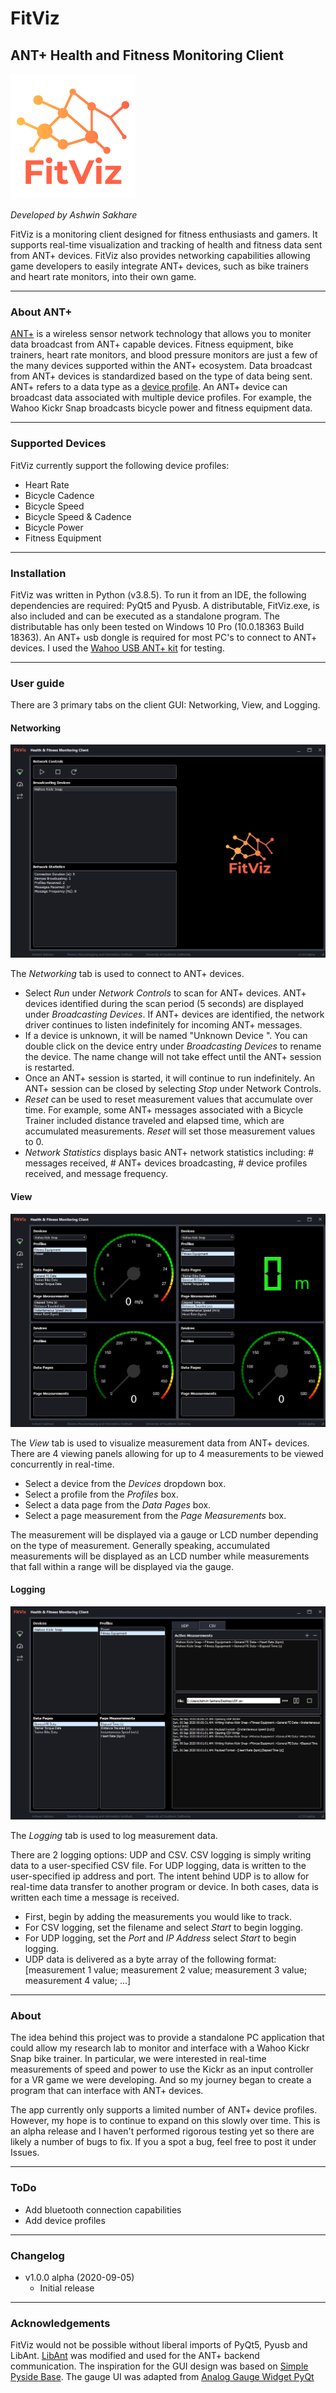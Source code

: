 # FitViz
## ANT+ Health and Fitness Monitoring Client

![FitViz Banner](readme/Logo.png?raw=True)

_Developed by Ashwin Sakhare_

FitViz is a monitoring client designed for fitness enthusiasts and gamers. It supports real-time visualization and tracking of health and fitness data sent from ANT+ devices. FitViz also provides networking capabilities allowing game developers to easily integrate ANT+ devices, such as bike trainers and heart rate monitors, into their own game.

- - - -

### About ANT+

<a href="https://www.thisisant.com/" target="_blank">ANT+</a> is a wireless sensor network technology that allows you to moniter data broadcast from ANT+ capable devices. Fitness equipment, bike trainers, heart rate monitors, and blood pressure monitors are just a few of the many devices supported within the ANT+ ecosystem. Data broadcast from ANT+ devices is standardized based on the type of data being sent. ANT+ refers to a data type as a <a href="https://www.thisisant.com/developer/ant-plus/device-profiles" target="_blank">device profile</a>. An ANT+ device can broadcast data associated with multiple device profiles. For example, the Wahoo Kickr Snap broadcasts bicycle power and fitness equipment data.

- - - -

### Supported Devices
 
FitViz currently support the following device profiles:
* Heart Rate
* Bicycle Cadence
* Bicycle Speed
* Bicycle Speed & Cadence
* Bicycle Power
* Fitness Equipment

- - - -

### Installation

FitViz was written in Python (v3.8.5). To run it from an IDE, the following dependencies are required: PyQt5 and Pyusb. A distributable, FitViz.exe, is also included and can be executed as a standalone program. The distributable has only been tested on Windows 10 Pro (10.0.18363 Build 18363). An ANT+ usb dongle is required for most PC's to connect to ANT+ devices. I used the <a href="https://www.wahoofitness.com/devices/bike-trainers/usb-ant-kit" target="_blank">Wahoo USB ANT+ kit</a> for testing.

- - - -

### User guide

There are 3 primary tabs on the client GUI: Networking, View, and Logging.

#### Networking

![Networking Tab](https://raw.githubusercontent.com/arsakhar/FitViz/master/readme/Networking.PNG)

The _Networking_ tab is used to connect to ANT+ devices. 

* Select _Run_ under _Network Controls_ to scan for ANT+ devices. ANT+ devices identified during the scan period (5 seconds) are displayed under _Broadcasting Devices_. If ANT+ devices are identified, the network driver continues to listen indefinitely for incoming ANT+ messages.
* If a device is unknown, it will be named "Unknown Device <device number>". You can double click on the device entry under _Broadcasting Devices_ to rename the device. The name change will not take effect until the ANT+ session is restarted.
* Once an ANT+ session is started, it will continue to run indefinitely. An ANT+ session can be closed by selecting _Stop_ under Network Controls.
* _Reset_ can be used to reset measurement values that accumulate over time. For example, some ANT+ messages associated with a Bicycle Trainer included distance traveled and elapsed time, which are accumulated measurements. _Reset_ will set those measurement values to 0.
* _Network Statistics_ displays basic ANT+ network statistics including: # messages received, # ANT+ devices broadcasting, # device profiles received, and message frequency.

#### View

![View Tab](https://raw.githubusercontent.com/arsakhar/FitViz/master/readme/View.PNG)

The _View_ tab is used to visualize measurement data from ANT+ devices. There are 4 viewing panels allowing for up to 4 measurements to be viewed concurrently in real-time.

* Select a device from the _Devices_ dropdown box.
* Select a profile from the _Profiles_ box.
* Select a data page from the _Data Pages_ box.
* Select a page measurement from the _Page Measurements_ box.

The measurement will be displayed via a gauge or LCD number depending on the type of measurement. Generally speaking, accumulated measurements will be displayed as an LCD number while measurements that fall within a range will be displayed via the gauge.

#### Logging

![Logging Tab](https://raw.githubusercontent.com/arsakhar/FitViz/master/readme/CSV.PNG)

The _Logging_ tab is used to log measurement data.

There are 2 logging options: UDP and CSV. CSV logging is simply writing data to a user-specified CSV file. For UDP logging, data is written to the user-specified ip address and port. The intent behind UDP is to allow for real-time data transfer to another program or device. In both cases, data is written each time a message is received.

* First, begin by adding the measurements you would like to track.
* For CSV logging, set the filename and select _Start_ to begin logging.
* For UDP logging, set the _Port_ and _IP Address_ select _Start_ to begin logging.
* UDP data is delivered as a byte array of the following format: [measurement 1 value; measurement 2 value; measurement 3 value; measurement 4 value; ...]

- - - -

### About

The idea behind this project was to provide a standalone PC application that could allow my research lab to monitor and interface with a Wahoo Kickr Snap bike trainer. In particular, we were interested in real-time measurements of speed and power to use the Kickr as an input controller for a VR game we were developing. And so my journey began to create a program that can interface with ANT+ devices.

The app currently only supports a limited number of ANT+ device profiles. However, my hope is to continue to expand on this slowly over time. This is an alpha release and I haven't performed rigorous testing yet so there are likely a number of bugs to fix. If you a spot a bug, feel free to post it under Issues.

- - - -

### ToDo

- Add bluetooth connection capabilities
- Add device profiles

- - - -

### Changelog

* v1.0.0 alpha (2020-09-05)
  * Initial release
  
- - - -

### Acknowledgements

FitViz would not be possible without liberal imports of PyQt5, Pyusb and LibAnt. <a href="https://github.com/half2me/libant" target="_blank">LibAnt</a> was modified and used for the ANT+ backend communication. The inspiration for the GUI design was based on <a href="https://github.com/Wanderson-Magalhaes/Simple_PySide_Base" target="_blank">Simple Pyside Base</a>. The gauge UI was adapted from <a href="https://github.com/StefanHol/AnalogGaugeWidgetPyQt" target="_blank">Analog Gauge Widget PyQt</a>
